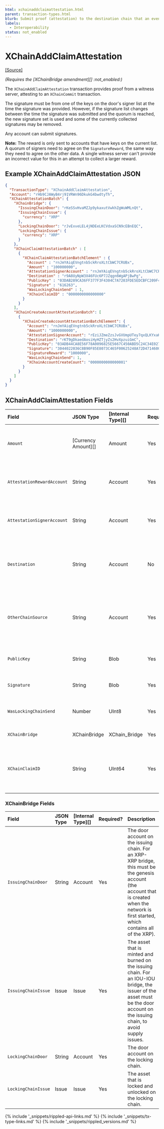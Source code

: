 ```yaml
---
html: xchainaddclaimattestation.html 
parent: transaction-types.html
blurb: Submit proof (attestation) to the destination chain that an event that happened on the source chain.
labels:
  - Interoperability
status: not_enabled
---
```

# XChainAddClaimAttestation
[[Source]](https://github.com/XRPLF/rippled/blob/master/src/ripple/protocol/impl/TxFormats.cpp#L429-L445 "Source")

_(Requires the [XChainBridge amendment][] :not_enabled:)_

The `XChainAddClaimAttestation` transaction provides proof from a witness server, attesting to an `XChainCommit` transaction.

The signature must be from one of the keys on the door's signer list at the time the signature was provided. However, if the signature list changes between the time the signature was submitted and the quorum is reached, the new signature set is used and some of the currently collected signatures may be removed.

Any account can submit signatures.

**Note:** The reward is only sent to accounts that have keys on the current list. A quorum of signers need to agree on the `SignatureReward`, the same way they need to agree on the other data. A single witness server can't provide an incorrect value for this in an attempt to collect a larger reward.


## Example XChainAddClaimAttestation JSON

```json
{
  "TransactionType": "XChainAddClaimAttestation",
  "Account": "rHb9CJAWyB4rj91VRWn96DkukG4bwdtyTh",
  "XChainAttestationBatch": {
    "XChainBridge": {
      "IssuingChainDoor": "rKeSSvHvaMZJp9ykaxutVwkhZgWuWMLnQt",
      "IssuingChainIssue": {
        "currency": "XRP"
      },
      "LockingChainDoor": "rJvExveLEL4jNDEeLKCVdxaSCN9cEBnEQC",
      "LockingChainIssue": {
        "currency": "XRP"
      }
    },
    "XChainClaimAttestationBatch" : [
      {
        "XChainClaimAttestationBatchElement" : {
          "Account" : "rnJmYAiqEVngtnb5ckRroXLtCbWC7CRUBx",
          "Amount" : "100000000",
          "AttestationSignerAccount" : "rnJmYAiqEVngtnb5ckRroXLtCbWC7CRUBx",
          "Destination" : "r9A8UyNpW3X46FUc6P7JZqgn6WgAPjBwPg",
          "PublicKey" : "03DAB289CA36FF377F3F4304C7A7203FDE5EDCBFC209F430F6A4355361425526D0",
          "Signature" : "616263",
          "WasLockingChainSend" : 1,
          "XChainClaimID" : "0000000000000000"
        }
      }
    ],
    "XChainCreateAccountAttestationBatch": [
      {
        "XChainCreateAccountAttestationBatchElement": {
          "Account": "rnJmYAiqEVngtnb5ckRroXLtCbWC7CRUBx",
          "Amount": "1000000000",
          "AttestationSignerAccount": "rEziJZmeZzsJvGVUmpUTey7qxQLKYxaK9f",
          "Destination": "rKT9gDkaedAosiHyHZTjyZs2HvXpzuiGmC",
          "PublicKey": "03ADB44CA8E56F78A0096825E5667C450ABD5C24C34E027BC1AAF7E5BD114CB5B5",
          "Signature": "3044022036C8B90F85E8073C465F00625248A72D4714600F98EBBADBAD3B7ED226109A3A02204C5A0AE12D169CF790F66541F3DB59C289E0D9CA7511FDFE352BB601F667A26",
          "SignatureReward": "1000000",
          "WasLockingChainSend": 1,
          "XChainAccountCreateCount": "0000000000000001"
        }
      }
    ]
  }
}
```


## XChainAddClaimAttestation Fields

| Field                      | JSON Type           | [Internal Type][] | Required? | Description |
|:---------------------------|:--------------------|:------------------|:----------|-------------|
| `Amount`                   | [Currency Amount][] | Amount            | Yes       | The amount committed by the `XChainCommit` transaction on the source chain. |
| `AttestationRewardAccount` | String              | Account           | Yes       | The account that should receive this signer's share of the `SignatureReward`. |
| `AttestationSignerAccount` | String              | Account           | Yes       | The account on the door account's signer list that is signing the transaction. |
| `Destination`              | String              | Account           | No        | The destination account for the funds on the destination chain (taken from the `XChainCommit` transaction). |
| `OtherChainSource`         | String              | Account           | Yes       | The account on the source chain that submitted the `XChainCommit` transaction that triggered the event associated with the attestation. |
| `PublicKey`                | String              | Blob              | Yes       | The public key used to verify the attestation signature. |
| `Signature`                | String              | Blob              | Yes       | The signature attesting to the event on the other chain. |
| `WasLockingChainSend`      | Number              | UInt8             | Yes       | A boolean representing the chain where the event occurred. |
| `XChainBridge`             | XChainBridge        | XChain_Bridge     | Yes       | The bridge to use to transfer funds. |
| `XChainClaimID`            | String              | UInt64            | Yes       | The `XChainClaimID` associated with the transfer, which was included in the `XChainCommit` transaction. |


### XChainBridge Fields

| Field               | JSON Type | [Internal Type][] | Required? | Description     |
|:--------------------|:----------|:------------------|:----------|:----------------|
| `IssuingChainDoor`  | String    | Account           | Yes       | The door account on the issuing chain. For an XRP-XRP bridge, this must be the genesis account (the account that is created when the network is first started, which contains all of the XRP). |
| `IssuingChainIssue` | Issue     | Issue             | Yes       | The asset that is minted and burned on the issuing chain. For an IOU-IOU bridge, the issuer of the asset must be the door account on the issuing chain, to avoid supply issues. |
| `LockingChainDoor`  | String    | Account           | Yes       | The door account on the locking chain. |
| `LockingChainIssue` | Issue     | Issue             | Yes       | The asset that is locked and unlocked on the locking chain. |


<!--{# common link defs #}-->
{% include '_snippets/rippled-api-links.md' %}
{% include '_snippets/tx-type-links.md' %}
{% include '_snippets/rippled_versions.md' %}
